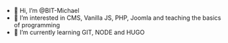 - 👋 Hi, I’m @BIT-Michael
- 👀 I’m interested in CMS, Vanilla JS, PHP, Joomla and teaching the basics of programming 
- 🌱 I’m currently learning GIT, NODE and HUGO


<!---
BIT-Michael/BIT-Michael is a ✨ special ✨ repository because its `README.md` (this file) appears on your GitHub profile.
You can click the Preview link to take a look at your changes.
--->
